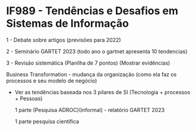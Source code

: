 # IF989 - Tendências e Desafios em Sistemas de Informação

1 - Debate sobre artigos (previsões para 2022)

2 - Seminário GARTET 2023 (todo ano o gartnet apresenta 10 tendencias)

3 - Revisão sistemática (Planilha de 7 pontos) (Mostrar evidências)

Business Transformation - mudança da organização (como ela faz os processos e seu modelo de negócio)

- Ver as tendências baseada nos 3 pilares de SI (Tecnologia + processos + Pessoas)

  1 parte (Pesquisa ADROC)(informal) - relatório GARTET 2023
  
  1 parte pesquisa científica
  
